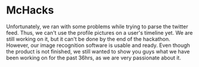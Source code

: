 # McHacks

Unfortunately, we ran with some problems while trying to parse the twitter feed. Thus, we can't use the profile pictures on a user's timeline yet. We are still working on it, but it can't be done by the end of the hackathon. However, our image recognition software is usable and ready. Even though the product is not finished, we still wanted to show you guys what we have been working on for the past 36hrs, as we are very passionate about it.
